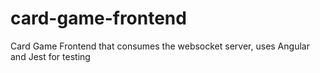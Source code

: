 # card-game-frontend
Card Game Frontend that consumes the websocket server, uses Angular and Jest for testing
